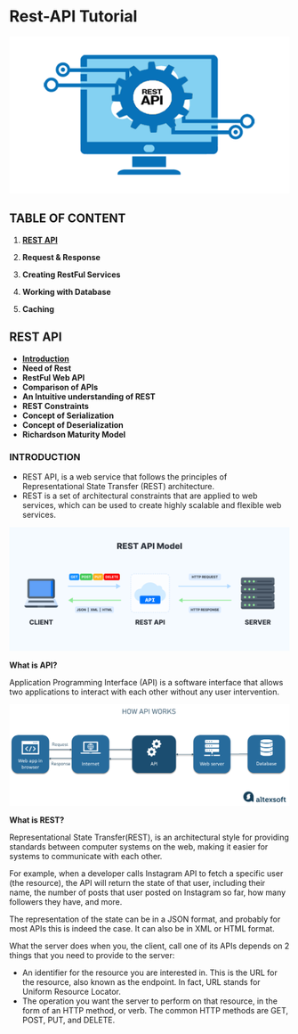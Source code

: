 # Rest-API Tutorial

![image Icon](images/rest-api.PNG)

## TABLE OF CONTENT 

1. [**REST API**](#rest-api)<!-- style="font-size:20px" -->

2. **Request & Response**<!-- style="font-size:20px" -->

3. **Creating RestFul Services**<!-- style="font-size:20px" -->

4. **Working with Database**<!-- style="font-size:20px" -->

5. **Caching**<!-- style="font-size:20px" -->

## **REST API**

* [**Introduction**](#introduction)<!-- style="font-size:18px" -->
* **Need of Rest**<!-- style="font-size:18px" -->
* **RestFul Web API**<!-- style="font-size:18px" -->
* **Comparison of APIs**<!-- style="font-size:18px" -->
* **An Intuitive understanding of REST**<!-- style="font-size:18px" -->
* **REST Constraints**<!-- style="font-size:18px" -->
* **Concept of Serialization**<!-- style="font-size:18px" -->
* **Concept of Deserialization**<!-- style="font-size:18px" -->
* **Richardson Maturity Model**<!-- style="font-size:18px" -->

### **INTRODUCTION**

* REST API, is a web service that follows the principles of Representational State Transfer (REST) architecture.
* REST is a set of architectural constraints that are applied to web services, which can be used to create highly scalable and flexible web services.

![image Working](images/rest-api-working.PNG)

**What is API?**<!-- style="font-size:20px;font-family:Times New Roman;" -->

Application Programming Interface (API) is a software interface that allows two applications to interact with each other without any user intervention.

![image Working](images/api-working.png)

**What is REST?**<!-- style="font-size:20px;font-family:Times New Roman;" -->

Representational State Transfer(REST), is an architectural style for providing standards between computer systems on the web, making it easier for systems to communicate with each other. 

For example, when a developer calls Instagram API to fetch a specific user (the resource), the API will return the state of that user, including their name, the number of posts that user posted on Instagram so far, how many followers they have, and more.

The representation of the state can be in a JSON format, and probably for most APIs this is indeed the case. It can also be in XML or HTML format.

What the server does when you, the client, call one of its APIs depends on 2 things that you need to provide to the server:

* An identifier for the resource you are interested in. This is the URL for the resource, also known as the endpoint. In fact, URL stands for Uniform Resource Locator.
* The operation you want the server to perform on that resource, in the form of an HTTP method, or verb. The common HTTP methods are GET, POST, PUT, and DELETE.
